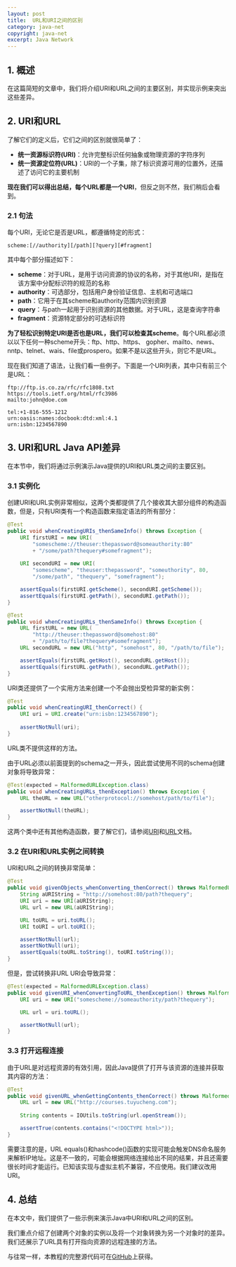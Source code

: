 ```yaml
---
layout: post
title:  URL和URI之间的区别
category: java-net
copyright: java-net
excerpt: Java Network
---
```


## 1. 概述

在这篇简短的文章中，我们将介绍URI和URL之间的主要区别，并实现示例来突出这些差异。

## 2. URI和URL

了解它们的定义后，它们之间的区别就很简单了：

-   **统一资源标识符(URI)**：允许完整标识任何抽象或物理资源的字符序列
-   **统一资源定位符(URL)**：URI的一个子集，除了标识资源可用的位置外，还描述了访问它的主要机制

**现在我们可以得出总结，每个URL都是一个URI**，但反之则不然，我们稍后会看到。

### 2.1 句法

每个URI，无论它是否是URL，都遵循特定的形式：

```plaintext
scheme:[//authority][/path][?query][#fragment]
```

其中每个部分描述如下：

-   **scheme**：对于URL，是用于访问资源的协议的名称，对于其他URI，是指在该方案中分配标识符的规范的名称
-   **authority**：可选部分，包括用户身份验证信息、主机和可选端口
-   **path**：它用于在其scheme和authority范围内识别资源
-   **query**：与path一起用于识别资源的其他数据。对于URL，这是查询字符串
-   **fragment**：资源特定部分的可选标识符

**为了轻松识别特定URI是否也是URL，我们可以检查其scheme**。每个URL都必须以以下任何一种scheme开头：ftp、http、https、 gopher、mailto、news、nntp、telnet、wais、file或prospero。如果不是以这些开头，则它不是URL。

现在我们知道了语法，让我们看一些例子。下面是一个URI列表，其中只有前三个是URL：

```plaintext
ftp://ftp.is.co.za/rfc/rfc1808.txt
https://tools.ietf.org/html/rfc3986
mailto:john@doe.com

tel:+1-816-555-1212
urn:oasis:names:docbook:dtd:xml:4.1
urn:isbn:1234567890
```

## 3. URI和URL Java API差异

在本节中，我们将通过示例演示Java提供的URI和URL类之间的主要区别。

### 3.1 实例化

创建URI和URL实例非常相似，这两个类都提供了几个接收其大部分组件的构造函数，但是，只有URI类有一个构造函数来指定语法的所有部分：

```java
@Test
public void whenCreatingURIs_thenSameInfo() throws Exception {
    URI firstURI = new URI(
        "somescheme://theuser:thepassword@someauthority:80"
        + "/some/path?thequery#somefragment");
    
    URI secondURI = new URI(
        "somescheme", "theuser:thepassword", "someuthority", 80,
        "/some/path", "thequery", "somefragment");

    assertEquals(firstURI.getScheme(), secondURI.getScheme());
    assertEquals(firstURI.getPath(), secondURI.getPath());
}

@Test
public void whenCreatingURLs_thenSameInfo() throws Exception {
    URL firstURL = new URL(
        "http://theuser:thepassword@somehost:80"
        + "/path/to/file?thequery#somefragment");
    URL secondURL = new URL("http", "somehost", 80, "/path/to/file");

    assertEquals(firstURL.getHost(), secondURL.getHost());
    assertEquals(firstURL.getPath(), secondURL.getPath());
}
```

URI类还提供了一个实用方法来创建一个不会抛出受检异常的新实例：

```java
@Test
public void whenCreatingURI_thenCorrect() {
    URI uri = URI.create("urn:isbn:1234567890");
    
    assertNotNull(uri);
}
```

URL类不提供这样的方法。

由于URL必须以前面提到的schema之一开头，因此尝试使用不同的schema创建对象将导致异常：

```java
@Test(expected = MalformedURLException.class)
public void whenCreatingURLs_thenException() throws Exception {
    URL theURL = new URL("otherprotocol://somehost/path/to/file");

    assertNotNull(theURL);
}
```

这两个类中还有其他构造函数，要了解它们，请参阅[URI](https://docs.oracle.com/en/java/javase/11/docs/api/java.base/java/net/URI.html)和[URL](https://docs.oracle.com/en/java/javase/11/docs/api/java.base/java/net/URL.html)文档。

### 3.2 在URI和URL实例之间转换

URI和URL之间的转换非常简单：

```java
@Test
public void givenObjects_whenConverting_thenCorrect() throws MalformedURLException, URISyntaxException {
    String aURIString = "http://somehost:80/path?thequery";
    URI uri = new URI(aURIString);
    URL url = new URL(aURIString);

    URL toURL = uri.toURL();
    URI toURI = url.toURI();

    assertNotNull(url);
    assertNotNull(uri);
    assertEquals(toURL.toString(), toURI.toString());
}
```

但是，尝试转换非URL URI会导致异常：

```java
@Test(expected = MalformedURLException.class)
public void givenURI_whenConvertingToURL_thenException() throws MalformedURLException, URISyntaxException {
    URI uri = new URI("somescheme://someauthority/path?thequery");

    URL url = uri.toURL();

    assertNotNull(url);
}
```

### 3.3 打开远程连接

由于URL是对远程资源的有效引用，因此Java提供了打开与该资源的连接并获取其内容的方法：

```java
@Test
public void givenURL_whenGettingContents_thenCorrect() throws MalformedURLException, IOException {
    URL url = new URL("http://courses.tuyucheng.com");
    
    String contents = IOUtils.toString(url.openStream());

    assertTrue(contents.contains("<!DOCTYPE html>"));
}
```

需要注意的是，URL equals()和hashcode()函数的实现可能会触发DNS命名服务来解析IP地址。这是不一致的，可能会根据网络连接给出不同的结果，并且还需要很长时间才能运行。已知该实现与虚拟主机不兼容，不应使用。我们建议改用URI。

## 4. 总结

在本文中，我们提供了一些示例来演示Java中URI和URL之间的区别。

我们重点介绍了创建两个对象的实例以及将一个对象转换为另一个对象时的差异。我们还展示了URL具有打开指向资源的远程连接的方法。

与往常一样，本教程的完整源代码可在[GitHub](https://github.com/tuyucheng7/taketoday-tutorial4j/tree/master/java-core-modules/java-networking-1)上获得。
